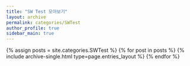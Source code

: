 ```yaml
---
title: "SW Test 모아보기"
layout: archive
permalink: categories/SWTest
author_profile: true
sidebar_main: true
---
```


{% assign posts = site.categories.SWTest %}
{% for post in posts %} {% include archive-single.html type=page.entries_layout %} {% endfor %}

<!-- testct1 라는 카테고리를 가진 포스트들만 모아서 한번에 보여줄 수 있는 이지를 만든다. 📂pages 폴더> 📂categories 라는 폴더> 이 안에 런 카테고리들만 가진 포스트들을 나열하여 보여 줄 수 있는 마크다운 파일을 만들어 정리. permalink의 주소로 접근가능함-->

<!-- !!! site.categories.카테고리명 // 포스트에 등록한 카테고리와 동일해야함 // 카테고리 파일명과 카테고리를 동일하게 작성하여 관리하도록함-->